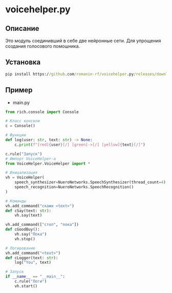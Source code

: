 # voicehelper.py
## Описание
Это модуль соединивший в себе две нейронные сети. Для упрощения создания голосового помошника.
## Установка
```cmd
pip install https://github.com/romanin-rf/voicehelper.py/releases/download/v0.1.1/voicehelper.py-0.1.1-py3.9.whl
```
## Пример
- main.py
```python
from rich.console import Console

# Класс консоли
c = Console()

# Функции
def log(user: str, text: str) -> None:
    c.print(f"[red]{user}[/] [green]->[/] [yellow]{text}[/]")

c.rule("Запуск")
# Импорт VoiceHelper-a
from VoiceHelper.VoiceHelper import *

# Иницализация
vh = VoiceHelper(
    speech_synthesizer=NueroNetworks.SpeechSynthesizer(thread_count=4),
    speech_recognition=NueroNetworks.SpeechRecognition()
)

# Команды
vh.add_command("скажи <text>")
def cSay(text: str):
    vh.say(text)

vh.add_command(["стоп", "пока"])
def cGoodBuy():
    vh.say("Пока")
    vh.stop()

# Логирование
vh.add_command("<text>")
def cLogger(text: str):
    log("You", text)

# Запуск
if __name__ == "__main__":
    c.rule("Логи")
    vh.start()
```
